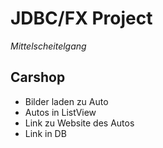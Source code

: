 # JDBC/FX Project
*Mittelscheitelgang*

## Carshop

* Bilder laden zu Auto
* Autos in ListView
* Link zu Website des Autos
* Link in DB
  